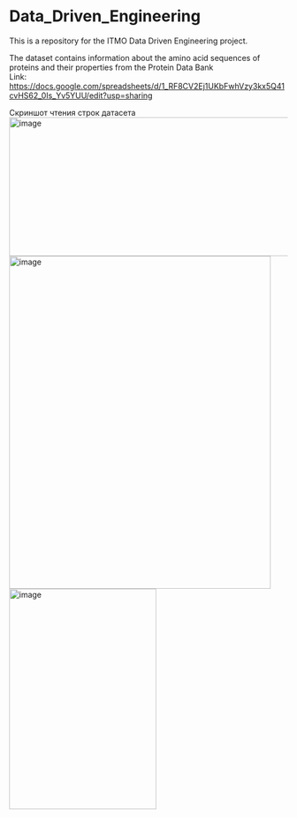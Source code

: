 # Data_Driven_Engineering
This is a repository for the ITMO Data Driven Engineering project.

The dataset contains information about the amino acid sequences of proteins and their properties from the Protein Data Bank  
Link: https://docs.google.com/spreadsheets/d/1_RF8CV2Ej1UKbFwhVzy3kx5Q41cvHS62_0Is_Yv5YUU/edit?usp=sharing

Скриншот чтения строк датасета
<img width="562" height="251" alt="image" src="https://github.com/user-attachments/assets/16f4094a-6790-4316-acf4-8e8f0959b5fc" />
<img width="473" height="602" alt="image" src="https://github.com/user-attachments/assets/53a3acfa-ad57-4cde-ae0a-bbddc8505ef1" />
<img width="266" height="399" alt="image" src="https://github.com/user-attachments/assets/c7a61818-7d64-45cc-b28c-e700218bb8d9" />
